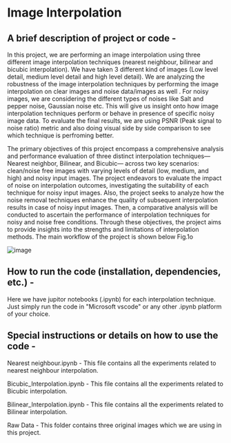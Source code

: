 # Image Interpolation

## A brief description of project or code -  
In this project, we are performing an image interpolation using three different image interpolation techniques (nearest neighbour, bilinear and bicubic interpolation). We have taken 3 different kind of images (Low level detail, medium level detail and high level detail). We are analyzing the robustness of the image interpolation techniques by performing the image interpolation on clear images and noise data/images as well . For noisy images, we are considering the different types of noises like Salt and pepper noise, Gaussian noise etc. This will give us insight onto how image interpolation techniques perform or behave in presence of specific noisy image data. To evaluate the final results, we are using PSNR (Peak signal to noise ratio) metric and also doing visual side by side comparison to see which technique is perfroming better.

The primary objectives of this project encompass a comprehensive analysis and performance 
evaluation of three distinct interpolation techniques—Nearest neighbor, Bilinear, and Bicubic—
across two key scenarios: clean/noise free images with varying levels of detail (low, medium, 
and high) and noisy input images. The project endeavors to evaluate the impact of noise on 
interpolation outcomes, investigating the suitability of each technique for noisy input images.
Also, the project seeks to analyze how the noise removal techniques enhance the quality of 
subsequent interpolation results in case of noisy input images. Then, a comparative analysis will 
be conducted to ascertain the performance of interpolation techniques for noisy and noise free 
conditions. Through these objectives, the project aims to provide insights into the strengths and 
limitations of interpolation methods. The main workflow of the project is shown below Fig.1o

![image](https://github.com/amnrepo/DIP/assets/151793630/dd2d742c-1d37-416a-8d83-9c7d19df7355)  
## How to run the code (installation, dependencies, etc.) - 
Here we have jupitor notebooks (.ipynb) for each interpolation technique. Just simply run the code in "Microsoft vscode" or any other .ipynb platform of your choice.

## Special instructions or details on how to use the code - 
Nearest neighbour.ipynb - This file contains all the experiments related to nearest neighbour interpolation.

Bicubic_Interpolation.ipynb -  This file contains all the experiments related to Bicubic interpolation.

Bilinear_Interpolation.ipynb - This file contains all the experiments related to Bilinear interpolation.

Raw Data - This folder contains three original images which we are using in this project.  
